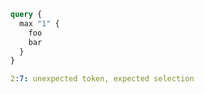 ```graphql
query {
  max "1" {
    foo
    bar
  }
}
```

```yaml
2:7: unexpected token, expected selection
```